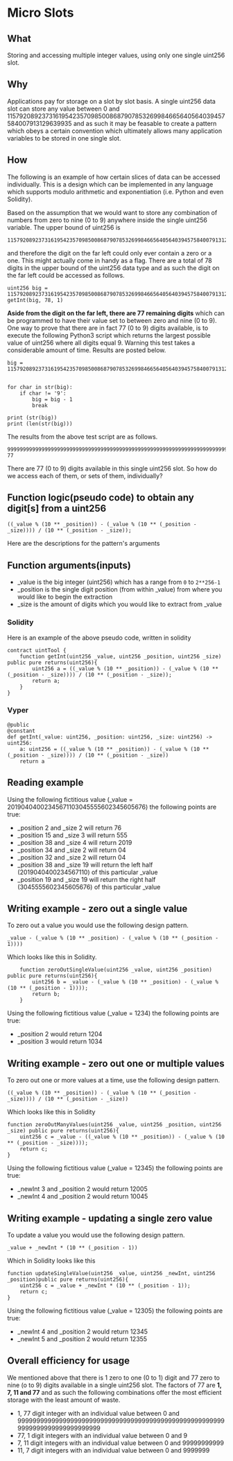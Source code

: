 # Micro Slots

## What

Storing and accessing multiple integer values, using only one single uint256 slot.

## Why

Applications pay for storage on a slot by slot basis.
A single uint256 data slot can store any value between 0 and 115792089237316195423570985008687907853269984665640564039457584007913129639935 and as such it may be feasable to create a pattern which obeys a certain convention which ultimately allows many application variables to be stored in one single slot.

## How

The following is an example of how certain slices of data can be accessed individually.
This is a design which can be implemented in any language which supports modulo arithmetic and exponentiation (i.e. Python and even Solidity). 

Based on the assumption that we would want to store any combination of numbers from zero to nine (0 to 9) anywhere inside the single uint256 variable. The upper bound of uint256 is 
```
115792089237316195423570985008687907853269984665640564039457584007913129639935
```
and therefore the digit on the far left could only ever contain a zero or a one. This might actually come in handy as a flag. There are a total of 78 digits in the upper bound of the uint256 data type and as such the digit on the far left could be accessed as follows.

```
uint256 big = 115792089237316195423570985008687907853269984665640564039457584007913129639935
getInt(big, 78, 1)
```

**Aside from the digit on the far left, there are 77 remaining digits** which can be programmed to have their value set to between zero and nine (0 to 9). One way to prove that there are in fact 77 (0 to 9) digits available, is to execute the following Python3 script which returns the largest possible value of uint256 where all digits equal 9. Warning this test takes a considerable amount of time. Results are posted below.

```
big = 115792089237316195423570985008687907853269984665640564039457584007913129639935


for char in str(big):
    if char != '9':
        big = big - 1
        break

print (str(big))
print (len(str(big)))
```

The results from the above test script are as follows.

```
99999999999999999999999999999999999999999999999999999999999999999999999999999
77
```
There are 77 (0 to 9) digits available in this single uint256 slot. So how do we access each of them, or sets of them, individually?

## Function logic(pseudo code) to obtain any digit[s] from a uint256

```
((_value % (10 ** _position)) - (_value % (10 ** (_position - _size)))) / (10 ** (_position - _size));
```

Here are the descriptions for the pattern's arguments

## Function arguments(inputs)

- _value
is the big integer (uint256) which has a range from `0` to `2**256-1` 
- _position
is the single digit position (from within _value) from where you would like to begin the extraction
- _size
is the amount of digits which you would like to extract from _value

### Solidity

Here is an example of the above pseudo code, written in solidity
```
contract uintTool {
    function getInt(uint256 _value, uint256 _position, uint256 _size) public pure returns(uint256){
        uint256 a = ((_value % (10 ** _position)) - (_value % (10 ** (_position - _size)))) / (10 ** (_position - _size));
        return a;
    }
}
```

### Vyper

```
@public
@constant
def getInt(_value: uint256, _position: uint256, _size: uint256) -> uint256:
    a: uint256 = ((_value % (10 ** _position)) - (_value % (10 ** (_position - _size)))) / (10 ** (_position - _size))
    return a
```
## Reading example

Using the following fictitious value (_value = 20190404002345671103045555602345605676) the following points are true:
- _position 2 and _size 2 
will return 76
- _position 15 and _size 3 
will return 555
- _position 38 and _size 4 
will return 2019
- _position 34 and _size 2 
will return 04
- _position 32 and _size 2 
will return 04
- _position 38 and _size 19 
will return the left half (2019040400234567110) of this particular _value
- _position 19 and _size 19 
will return the right half (3045555602345605676) of this particular _value

## Writing example - zero out a single value

To zero out a value you would use the following design pattern.

```
_value - (_value % (10 ** _position) - (_value % (10 ** (_position - 1))))
```

Which looks like this in Solidity.

```
    function zeroOutSingleValue(uint256 _value, uint256 _position) public pure returns(uint256){
        uint256 b = _value - (_value % (10 ** _position) - (_value % (10 ** (_position - 1))));
        return b;
    }
```
Using the following fictitious value (_value = 1234) the following points are true:
- _position 2 would return 1204
- _position 3 would return 1034

## Writing example - zero out one or multiple values

To zero out one or more values at a time, use the following design pattern.

```
((_value % (10 ** _position)) - (_value % (10 ** (_position - _size)))) / (10 ** (_position - _size))
```

Which looks like this in Solidity

```
function zeroOutManyValues(uint256 _value, uint256 _position, uint256 _size) public pure returns(uint256){
    uint256 c = _value - ((_value % (10 ** _position)) - (_value % (10 ** (_position - _size))));
    return c;
}
```
Using the following fictitious value (_value = 12345) the following points are true:
- _newInt 3 and _position 2 would return 12005
- _newInt 4 and _position 2 would return 10045

## Writing example - updating a single zero value

To update a value you would use the following design pattern.

```
_value + _newInt * (10 ** (_position - 1))
```

Which in Solidity looks like this

``` 
function updateSingleValue(uint256 _value, uint256 _newInt, uint256 _position)public pure returns(uint256){
    uint256 c = _value + _newInt * (10 ** (_position - 1));
    return c;
}
```

Using the following fictitious value (_value = 12305) the following points are true:
- _newInt 4 and _position 2 would return 12345
- _newInt 5 and _position 2 would return 12355

## Overall efficiency for usage

We mentioned above that there is 1 zero to one (0 to 1) digit and 77 zero to nine (o to 9) digits available in a single uint256 slot. The factors of 77 are **1, 7, 11 and 77** and as such the following combinations offer the most efficient storage with the least amount of waste.

* 1, 77 digit integer with an individual value between 0 and 99999999999999999999999999999999999999999999999999999999999999999999999999999
* 77, 1 digit integers with an individual value between 0 and 9
* 7, 11 digit integers with an individual value between 0 and 99999999999
* 11, 7 digit integers with an individual value between 0 and 9999999

